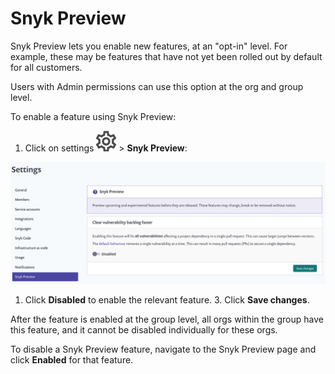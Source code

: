 # Snyk Preview

Snyk Preview lets you enable new features, at an "opt-in" level. For example, these may be features that have not yet been rolled out by default for all customers.

Users with Admin permissions can use this option at the org and group level.

To enable a feature using Snyk Preview:

1. Click on settings ![](../../.gitbook/assets/cog_icon.png) &gt; **Snyk Preview**:

![SnykPreview.png](../../.gitbook/assets/snykpreview.png)
1. Click **Disabled** to enable the relevant feature. 3. Click **Save changes**.

After the feature is enabled at the group level, all orgs within the group have this feature, and it cannot be disabled individually for these orgs.

To disable a Snyk Preview feature, navigate to the Snyk Preview page and click **Enabled** for that feature.

